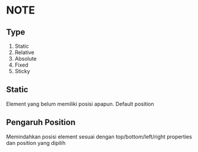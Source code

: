 # NOTE

## Type

1. Static
2. Relative
3. Absolute
4. Fixed
5. Sticky

## Static

Element yang belum memiliki posisi apapun. Default position

## Pengaruh Position

Memindahkan posisi element sesuai dengan top/bottom/left/right properties dan position yang dipilih
